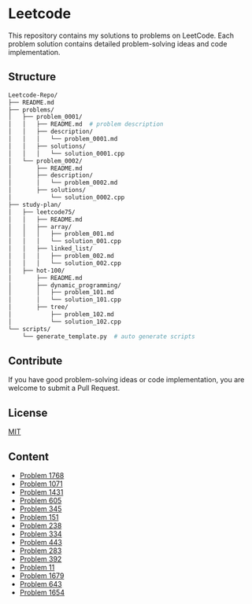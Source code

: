 # Leetcode

This repository contains my solutions to problems on LeetCode. Each problem solution contains detailed problem-solving ideas and code implementation.

## Structure

```sh
Leetcode-Repo/
├── README.md
├── problems/
│   ├── problem_0001/
│   │   ├── README.md  # problem description
│   │   ├── description/
│   │   │   └── problem_0001.md
│   │   ├── solutions/
│   │   │   └── solution_0001.cpp
│   └── problem_0002/
│       ├── README.md
│       ├── description/
│       │   └── problem_0002.md
│       ├── solutions/
│           └── solution_0002.cpp
├── study-plan/
│   ├── leetcode75/
│   │   ├── README.md
│   │   ├── array/
│   │   │   ├── problem_001.md
│   │   │   └── solution_001.cpp
│   │   ├── linked_list/
│   │   │   ├── problem_002.md
│   │   │   └── solution_002.cpp
│   ├── hot-100/
│       ├── README.md
│       ├── dynamic_programming/
│       │   ├── problem_101.md
│       │   └── solution_101.cpp
│       ├── tree/
│           ├── problem_102.md
│           └── solution_102.cpp
└── scripts/
    └── generate_template.py  # auto generate scripts
```

## Contribute

If you have good problem-solving ideas or code implementation, you are welcome to submit a Pull Request.

## License

[MIT](LICENSE)

## Content

- [Problem 1768](./study-plan/leetcode75/string/problem_1768/README.md)
- [Problem 1071](./study-plan/leetcode75/string/problem_1071/README.md)
- [Problem 1431](./study-plan/leetcode75/array/problem_1431/README.md)
- [Problem 605](./study-plan/leetcode75/array/problem_605/README.md)
- [Problem 345](./study-plan/leetcode75/string/problem_345/README.md)
- [Problem 151](./study-plan/leetcode75/string/problem_151/README.md)
- [Problem 238](./study-plan/leetcode75/array/problem_238/README.md)
- [Problem 334](./study-plan/leetcode75/array/problem_334/README.md)
- [Problem 443](./study-plan/leetcode75/array/problem_443/README.md)
- [Problem 283](./study-plan/leetcode75/two_point/problem_283/README.md)
- [Problem 392](./study-plan/leetcode75/two_point/problem_392/README.md)
- [Problem 11](./study-plan/leetcode75/two_point/problem_11/README.md)
- [Problem 1679](./study-plan/leetcode75/two_point/problem_1679/README.md)
- [Problem 643](./study-plan/leetcode75/sliding_window/problem_643/README.md)
- [Problem 1654](./study-plan/leetcode75/sliding_window/problem_1654/README.md)
